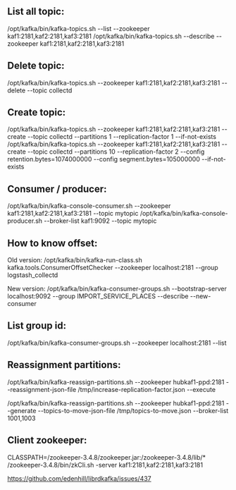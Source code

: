 List all topic:
---------------
/opt/kafka/bin/kafka-topics.sh --list --zookeeper kaf1:2181,kaf2:2181,kaf3:2181
/opt/kafka/bin/kafka-topics.sh --describe --zookeeper kaf1:2181,kaf2:2181,kaf3:2181

Delete topic:
-------------
/opt/kafka/bin/kafka-topics.sh --zookeeper kaf1:2181,kaf2:2181,kaf3:2181 --delete --topic collectd

Create topic:
-------------
/opt/kafka/bin/kafka-topics.sh --zookeeper kaf1:2181,kaf2:2181,kaf3:2181 --create --topic collectd --partitions 1 --replication-factor 1 --if-not-exists
/opt/kafka/bin/kafka-topics.sh --zookeeper kaf1:2181,kaf2:2181,kaf3:2181 --create --topic collectd --partitions 10 --replication-factor 2 --config retention.bytes=1074000000 --config segment.bytes=105000000 --if-not-exists

Consumer / producer:
--------------------
/opt/kafka/bin/kafka-console-consumer.sh --zookeeper kaf1:2181,kaf2:2181,kaf3:2181 --topic mytopic
/opt/kafka/bin/kafka-console-producer.sh --broker-list kaf1:9092 --topic mytopic

How to know offset:
-------------------
Old version: /opt/kafka/bin/kafka-run-class.sh kafka.tools.ConsumerOffsetChecker --zookeeper localhost:2181 --group logstash_collectd

New version: /opt/kafka/bin/kafka-consumer-groups.sh --bootstrap-server localhost:9092 --group IMPORT_SERVICE_PLACES --describe --new-consumer

List group id:
--------------
/opt/kafka/bin/kafka-consumer-groups.sh --zookeeper localhost:2181 --list

Reassignment partitions:
------------------------
/opt/kafka/bin/kafka-reassign-partitions.sh --zookeeper hubkaf1-ppd:2181  --reassignment-json-file /tmp/increase-replication-factor.json --execute

/opt/kafka/bin/kafka-reassign-partitions.sh --zookeeper hubkaf1-ppd:2181 --generate --topics-to-move-json-file /tmp/topics-to-move.json --broker-list 1001,1003


Client zookeeper:
-----------------
CLASSPATH=/zookeeper-3.4.8/zookeeper.jar:/zookeeper-3.4.8/lib/* /zookeeper-3.4.8/bin/zkCli.sh -server kaf1:2181,kaf2:2181,kaf3:2181

https://github.com/edenhill/librdkafka/issues/437
